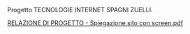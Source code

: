 Progetto TECNOLOGIE INTERNET SPAGNI ZUELLI.

[RELAZIONE DI PROGETTO - Spiegazione sito con screen.pdf](https://github.com/alexspagni/Foody-Shop/files/9526173/RELAZIONE.DI.PROGETTO.-.Spiegazione.sito.con.screen.pdf)

